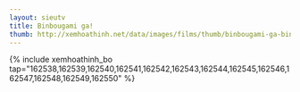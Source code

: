 ```yaml
---
layout: sieutv
title: Binbougami ga!
thumb: http://xemhoathinh.net/data/images/films/thumb/binbougami-ga-binbougami-ga-2012.jpg
---
```

{% include xemhoathinh_bo tap="162538,162539,162540,162541,162542,162543,162544,162545,162546,162547,162548,162549,162550" %} 
